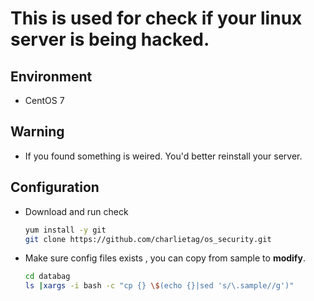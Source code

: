 # This is used for check if your linux server is being hacked.

## Environment
  * CentOS 7

## Warning
  * If you found something is weired.  You'd better reinstall your server.

## Configuration
  * Download and run check

    ```bash
    yum install -y git
    git clone https://github.com/charlietag/os_security.git
    ```

  * Make sure config files exists , you can copy from sample to **modify**.

    ```bash
    cd databag
    ls |xargs -i bash -c "cp {} \$(echo {}|sed 's/\.sample//g')"
    ```
